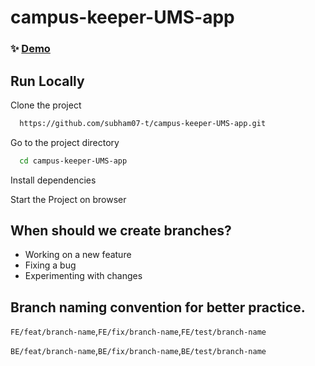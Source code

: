 ﻿# campus-keeper-UMS-app
 
 ### ✨ [Demo](https://campus-keeper-frontend.vercel.app/)


## Run Locally

Clone the project

```sh
  https://github.com/subham07-t/campus-keeper-UMS-app.git
```

Go to the project directory

```sh
  cd campus-keeper-UMS-app
```

Install dependencies

Start the Project on browser

## When should we create branches?

- Working on a new feature
- Fixing a bug
- Experimenting with changes

## Branch naming convention for better practice.

`FE/feat/branch-name`,`FE/fix/branch-name`,`FE/test/branch-name`

`BE/feat/branch-name`,`BE/fix/branch-name`,`BE/test/branch-name`


